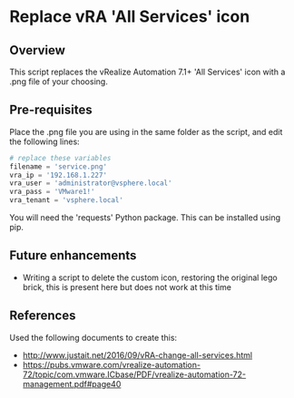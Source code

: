 # Replace vRA 'All Services' icon
## Overview
This script replaces the vRealize Automation 7.1+ 'All Services' icon with a .png file of your choosing.
## Pre-requisites
Place the .png file you are using in the same folder as the script, and edit the following lines:
```python
# replace these variables
filename = 'service.png'
vra_ip = '192.168.1.227'
vra_user = 'administrator@vsphere.local'
vra_pass = 'VMware1!'
vra_tenant = 'vsphere.local'
```
You will need the 'requests' Python package. This can be installed using pip.
## Future enhancements
* Writing a script to delete the custom icon, restoring the original lego brick, this is present here but does not work at this time

## References
Used the following documents to create this:
* http://www.justait.net/2016/09/vRA-change-all-services.html
* https://pubs.vmware.com/vrealize-automation-72/topic/com.vmware.ICbase/PDF/vrealize-automation-72-management.pdf#page40
